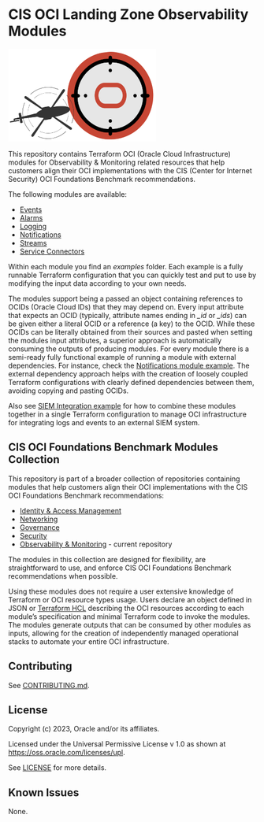 # CIS OCI Landing Zone Observability Modules

![Landing Zone logo](./landing_zone_300.png)

This repository contains Terraform OCI (Oracle Cloud Infrastructure) modules for Observability & Monitoring related resources that help customers align their OCI implementations with the CIS (Center for Internet Security) OCI Foundations Benchmark recommendations.

The following modules are available:
- [Events](./events/)
- [Alarms](./alarms/)
- [Logging](./logging/)
- [Notifications](./notifications/)
- [Streams](./streams/)
- [Service Connectors](./service-connectors/)

Within each module you find an *examples* folder. Each example is a fully runnable Terraform configuration that you can quickly test and put to use by modifying the input data according to your own needs.  

The modules support being a passed an object containing references to OCIDs (Oracle Cloud IDs) that they may depend on. Every input attribute that expects an OCID (typically, attribute names ending in *_id* or *_ids*) can be given either a literal OCID or a reference (a key) to the OCID. While these OCIDs can be literally obtained from their sources and pasted when setting the modules input attributes, a superior approach is automatically consuming the outputs of producing modules. For every module there is a semi-ready fully functional example of running a module with external dependencies. For instance, check the [Notifications module example](./notifications/examples/external_dependency/). The external dependency approach helps with the creation of loosely coupled Terraform configurations with clearly defined dependencies between them, avoiding copying and pasting OCIDs.

Also see [SIEM Integration example](./examples/siem-integration/) for how to combine these modules together in a single Terraform configuration to manage OCI infrastructure for integrating logs and events to an external SIEM system.

## CIS OCI Foundations Benchmark Modules Collection

This repository is part of a broader collection of repositories containing modules that help customers align their OCI implementations with the CIS OCI Foundations Benchmark recommendations:
- [Identity & Access Management](https://github.com/oracle-quickstart/terraform-oci-cis-landing-zone-iam)
- [Networking](https://github.com/oracle-quickstart/terraform-oci-cis-landing-zone-networking)
- [Governance](https://github.com/oracle-quickstart/terraform-oci-cis-landing-zone-governance)
- [Security](https://github.com/oracle-quickstart/terraform-oci-cis-landing-zone-security)
- [Observability & Monitoring](https://github.com/oracle-quickstart/terraform-oci-cis-landing-zone-observability) - current repository

The modules in this collection are designed for flexibility, are straightforward to use, and enforce CIS OCI Foundations Benchmark recommendations when possible.

Using these modules does not require a user extensive knowledge of Terraform or OCI resource types usage. Users declare an object defined in JSON or [Terraform HCL](https://developer.hashicorp.com/terraform/language/syntax/configuration) describing the OCI resources according to each module’s specification and minimal Terraform code to invoke the modules. The modules generate outputs that can be consumed by other modules as inputs, allowing for the creation of independently managed operational stacks to automate your entire OCI infrastructure.

## Contributing
See [CONTRIBUTING.md](./CONTRIBUTING.md).

## License
Copyright (c) 2023, Oracle and/or its affiliates.

Licensed under the Universal Permissive License v 1.0 as shown at https://oss.oracle.com/licenses/upl.

See [LICENSE](./LICENSE) for more details.

## Known Issues
None.
